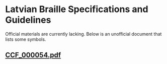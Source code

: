 # Latvian Braille Specifications and Guidelines

Official materials are currently lacking. Below is an unofficial
document that lists some symbols.

## [CCF_000054.pdf](CCF_000054.pdf)
